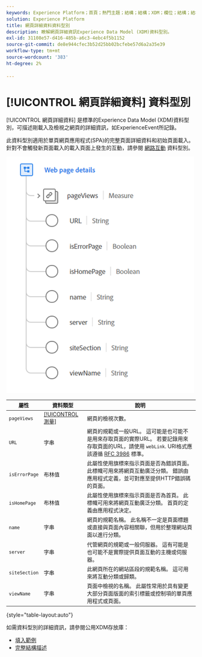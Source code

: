 ```yaml
---
keywords: Experience Platform；首頁；熱門主題；結構；結構；XDM；欄位；結構；結構；網頁詳細資訊；資料型別；資料型別；網頁
solution: Experience Platform
title: 網頁詳細資料資料型別
description: 瞭解網頁詳細資訊Experience Data Model (XDM)資料型別。
exl-id: 31108e57-d416-485b-a6c3-4ebc4f5b1152
source-git-commit: de8e944cfec3b52d25bb02bcfebe57d6a2a35e39
workflow-type: tm+mt
source-wordcount: '383'
ht-degree: 2%

---
```


# [!UICONTROL 網頁詳細資料] 資料型別

[!UICONTROL 網頁詳細資料] 是標準的Experience Data Model (XDM)資料型別，可描述剛載入及檢視之網頁的詳細資訊，如ExperienceEvent所記錄。

此資料型別適用於單頁網頁應用程式(SPA)的完整頁面詳細資料和初始頁面載入。 針對不會觸發新頁面載入的載入頁面上發生的互動，請參閱 [網路互動](./web-interaction.md) 資料型別。

<img src="../images/data-types/web-page-details.PNG" width="500" /><br />

| 屬性 | 資料類型 | 說明 |
| --- | --- | --- |
| `pageViews` | [[!UICONTROL 測量]](./measure.md) | 網頁的檢視次數。 |
| `URL` | 字串 | 網頁的規範或一般URL。 這可能是也可能不是用來存取頁面的實際URL。 若要記錄用來存取頁面的URL，請使用 `webLink`. URI格式應該遵循 [RFC 3986](https://tools.ietf.org/html/rfc3986) 標準。 |
| `isErrorPage` | 布林值 | 此屬性使用旗標來指示頁面是否為錯誤頁面。 此標幟可用來將網頁互動廣泛分類。 錯誤由應用程式定義，並可對應至提供HTTP錯誤碼的頁面。 |
| `isHomePage` | 布林值 | 此屬性使用旗標來指示頁面是否為首頁。 此標幟可用來將網頁互動廣泛分類。 首頁的定義由應用程式決定。 |
| `name` | 字串 | 網頁的規範名稱。 此名稱不一定是頁面標題或直接與頁面內容相關聯，但用於整理網站頁面以進行分類。 |
| `server` | 字串 | 代管網頁的規範或一般伺服器。 這有可能是也可能不是實際提供頁面互動的主機或伺服器。 |
| `siteSection` | 字串 | 此網頁所在的網站區段的規範名稱。 這可用來將互動分類或歸類。 |
| `viewName` | 字串 | 頁面中檢視的名稱。 此屬性常用於具有變更大部分頁面版面的索引標籤或控制項的單頁應用程式或頁面。 |

{style="table-layout:auto"}

如需資料型別的詳細資訊，請參閱公用XDM存放庫：

* [填入範例](https://github.com/adobe/xdm/blob/master/components/datatypes/deprecated/webpagedetails.example.2.json)
* [完整結構描述](https://github.com/adobe/xdm/blob/master/components/datatypes/deprecated/webpagedetails.schema.json)
